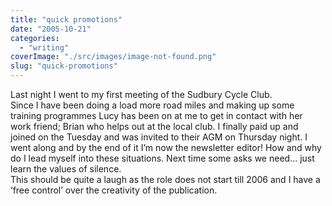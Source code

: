 ```yaml
---
title: "quick promotions"
date: "2005-10-21"
categories: 
  - "writing"
coverImage: "./src/images/image-not-found.png"
slug: "quick-promotions"
---
```


Last night I went to my first meeting of the Sudbury Cycle Club.  
Since I have been doing a load more road miles and making up some training programmes Lucy has been on at me to get in contact with her work friend; Brian who helps out at the local club. I finally paid up and joined on the Tuesday and was invited to their AGM on Thursday night. I went along and by the end of it I’m now the newsletter editor! How and why do I lead myself into these situations. Next time some asks we need… just learn the values of silence.  
This should be quite a laugh as the role does not start till 2006 and I have a ‘free control’ over the creativity of the publication.
